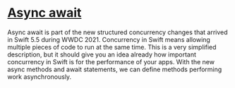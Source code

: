 # [Async await](https://www.avanderlee.com/swift/async-await/)
Async await is part of the new structured concurrency changes that arrived in Swift 5.5 during WWDC 2021. Concurrency in Swift means allowing multiple pieces of code to run at the same time. This is a very simplified description, but it should give you an idea already how important concurrency in Swift is for the performance of your apps. With the new async methods and await statements, we can define methods performing work asynchronously.